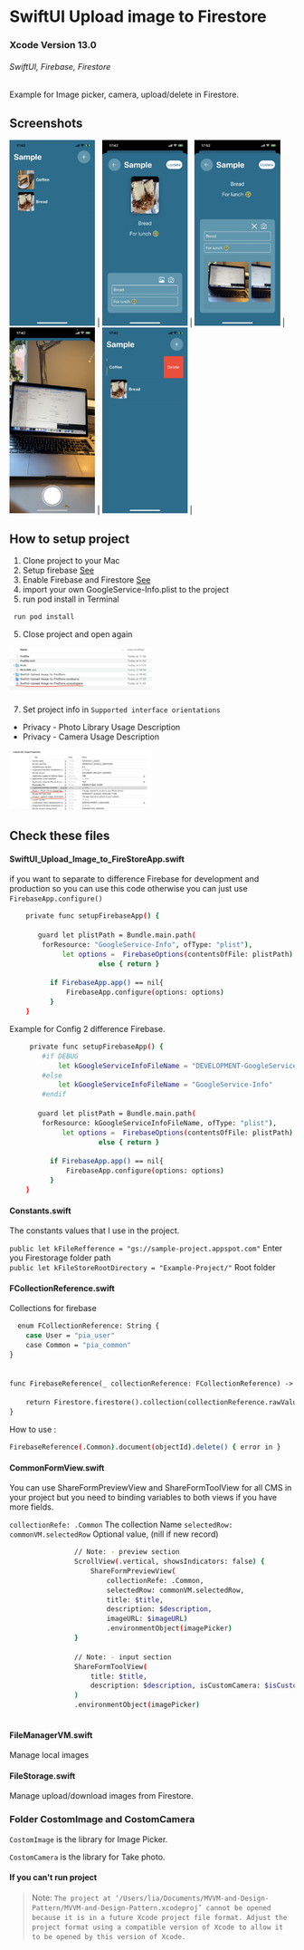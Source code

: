 # SwiftUI Upload image to Firestore
### Xcode Version 13.0
###### SwiftUI, Firebase, Firestore

Example for Image picker, camera, upload/delete in Firestore.

## Screenshots
<img src="https://github.com/waleerat/GitHub-Photos-Shared/blob/main/SwiftUI-Upload-Image-to-FireStore/sample_index.JPG" width="30%" height="30%"> |
<img src="https://github.com/waleerat/GitHub-Photos-Shared/blob/main/SwiftUI-Upload-Image-to-FireStore/sample_update.JPG" width="30%" height="30%"> |
<img src="https://github.com/waleerat/GitHub-Photos-Shared/blob/main/SwiftUI-Upload-Image-to-FireStore/sample_imageSelector.JPG" width="30%" height="30%"> |
<img src="https://github.com/waleerat/GitHub-Photos-Shared/blob/main/SwiftUI-Upload-Image-to-FireStore/sample_takephoto.JPG" width="30%" height="30%"> |
<img src="https://github.com/waleerat/GitHub-Photos-Shared/blob/main/SwiftUI-Upload-Image-to-FireStore/sample_delete.JPG" width="30%" height="30%"> | 


## How to setup project
1. Clone project to your Mac
2. Setup firebase  [See](https://firebase.google.com/docs/ios/setup)
3. Enable Firebase and Firestore [See](https://console.firebase.google.com/)
4. import your own GoogleService-Info.plist to the project
5. run pod install in Terminal

```sh
 run pod install
```
5.  Close project and open again

<img src="https://github.com/waleerat/GitHub-Photos-Shared/blob/main/SwiftUI-Upload-Image-to-FireStore/finder.png" width="50%" height="50%">

7.  Set project info in `Supported interface orientations`

  - Privacy - Photo Library Usage Description
  - Privacy - Camera Usage Description

<img src="https://github.com/waleerat/GitHub-Photos-Shared/blob/main/SwiftUI-Upload-Image-to-FireStore/allow-device.png" width="50%" height="50%">

## Check these files

#### SwiftUI_Upload_Image_to_FireStoreApp.swift

if you want to separate to difference Firebase for development and production so you can use this code otherwise you can just use `FirebaseApp.configure()`

```sh
    private func setupFirebaseApp() {
        
       guard let plistPath = Bundle.main.path(
        forResource: "GoogleService-Info", ofType: "plist"),
             let options =  FirebaseOptions(contentsOfFile: plistPath)
                      else { return }
        
          if FirebaseApp.app() == nil{
              FirebaseApp.configure(options: options)
          }
    }
```

Example for Config 2 difference Firebase.


```sh
     private func setupFirebaseApp() {
        #if DEBUG
            let kGoogleServiceInfoFileName = "DEVELOPMENT-GoogleService-Info"
        #else
            let kGoogleServiceInfoFileName = "GoogleService-Info"
        #endif
        
       guard let plistPath = Bundle.main.path(
        forResource: kGoogleServiceInfoFileName, ofType: "plist"),
             let options =  FirebaseOptions(contentsOfFile: plistPath)
                      else { return }
        
          if FirebaseApp.app() == nil{
              FirebaseApp.configure(options: options)
          }
    }
```

#### Constants.swift 

The constants values that I use in the project. 

`public let kFileRefference = "gs://sample-project.appspot.com"`  Enter you Firestorage folder path  
`public let kFileStoreRootDirectory = "Example-Project/"` Root folder 
  
#### FCollectionReference.swift
Collections for firebase

```sh
  enum FCollectionReference: String {
    case User = "pia_user"
    case Common = "pia_common" 
} 


func FirebaseReference(_ collectionReference: FCollectionReference) -> CollectionReference {
    
    return Firestore.firestore().collection(collectionReference.rawValue)
} 
```
  
How to use :


```sh
FirebaseReference(.Common).document(objectId).delete() { error in }
```

#### CommonFormView.swift
You can use ShareFormPreviewView and ShareFormToolView for all CMS in your project but you need to binding variables to both views if you have more fields.

`collectionRefe: .Common` The collection Name
`selectedRow: commonVM.selectedRow` Optional value, (nill if new record)


```sh
                // Note: - preview section
                ScrollView(.vertical, showsIndicators: false) {
                    ShareFormPreviewView(
                        collectionRefe: .Common,
                        selectedRow: commonVM.selectedRow,
                        title: $title,
                        description: $description,
                        imageURL: $imageURL)
                        .environmentObject(imagePicker)
                }
                
                // Note: - input section
                ShareFormToolView(
                    title: $title,
                    description: $description, isCustomCamera: $isCustomCamera
                )
                .environmentObject(imagePicker)
                
```

#### FileManagerVM.swift
Manage local images

#### FileStorage.swift
Manage upload/download images from Firestore.

### Folder CostomImage and CostomCamera
`CostomImage` is the library for Image Picker.

`CostomCamera` is the library for Take photo.


#### If you can't run project

> Note: `The project at ‘/Users/lia/Documents/MVVM-and-Design-Pattern/MVVM-and-Design-Pattern.xcodeproj’ cannot be opened because it is in a future Xcode project file format. Adjust the project format using a compatible version of Xcode to allow it to be opened by this version of Xcode.`  
